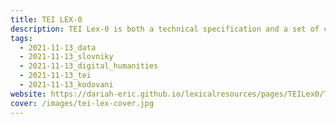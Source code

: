 ```yaml
---
title: TEI LEX-0
description: TEI Lex-0 is both a technical specification and a set of community-based recommendations for encoding machine-readable dictionaries.
tags:
  - 2021-11-13_data
  - 2021-11-13_slovniky
  - 2021-11-13_digital_humanities
  - 2021-11-13_tei
  - 2021-11-13_kodovani
website: https://dariah-eric.github.io/lexicalresources/pages/TEILex0/TEILex0.html#
cover: /images/tei-lex-cover.jpg
---
```

